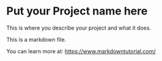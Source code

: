 # Put your Project name here
This is where you describe your project and what it does.

This is a markdown file. 

You can learn more at: https://www.markdowntutorial.com/
